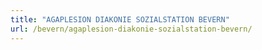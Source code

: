 ```yaml
---
title: "AGAPLESION DIAKONIE SOZIALSTATION BEVERN"
url: /bevern/agaplesion-diakonie-sozialstation-bevern/
---
```

